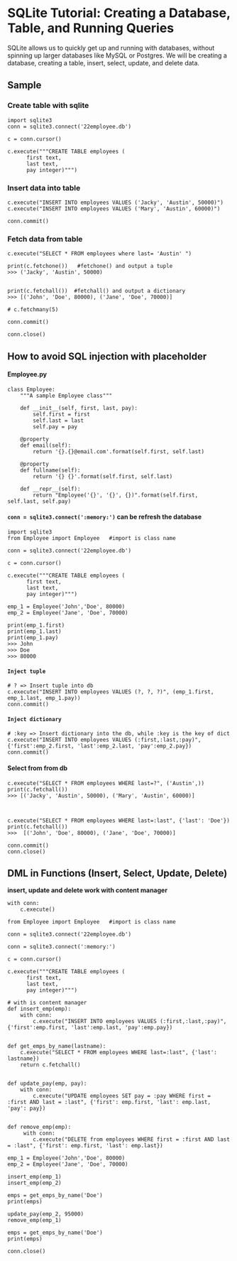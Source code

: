 # SQLite Tutorial: Creating a Database, Table, and Running Queries

SQLite allows us to quickly get up and running with databases, without spinning up larger databases like MySQL or Postgres. We will be creating a database, creating a table, insert, select, update, and delete data. 


## Sample

### Create table with sqlite

```
import sqlite3
conn = sqlite3.connect('22employee.db')

c = conn.cursor()

c.execute("""CREATE TABLE employees (
	  first text,
	  last text,
	  pay integer)""")

```

### Insert data into table

```
c.execute("INSERT INTO employees VALUES ('Jacky', 'Austin', 50000)")
c.execute("INSERT INTO employees VALUES ('Mary', 'Austin', 60000)")

conn.commit() 
```

### Fetch data from table

```
c.execute("SELECT * FROM employees where last= 'Austin' ")

print(c.fetchone())   #fetchone() and output a tuple
>>> ('Jacky', 'Austin', 50000)


print(c.fetchall())  #fetchall() and output a dictionary
>>> [('John', 'Doe', 80000), ('Jane', 'Doe', 70000)]

# c.fetchmany(5)

conn.commit() 

conn.close()
```

## How to avoid SQL injection with placeholder

#### Employee.py

```
class Employee:
    """A sample Employee class"""

    def __init__(self, first, last, pay):
        self.first = first
        self.last = last
        self.pay = pay

    @property
    def email(self):
        return '{}.{}@email.com'.format(self.first, self.last)

    @property
    def fullname(self):
        return '{} {}'.format(self.first, self.last)

    def __repr__(self):
        return "Employee('{}', '{}', {})".format(self.first, self.last, self.pay)
```

#### `conn = sqlite3.connect(':memory:')` can be refresh the database

```
import sqlite3
from Employee import Employee   #import is class name

conn = sqlite3.connect('22employee.db')

c = conn.cursor()

c.execute("""CREATE TABLE employees (
	  first text,
	  last text,
	  pay integer)""")

emp_1 = Employee('John','Doe', 80000)
emp_2 = Employee('Jane', 'Doe', 70000)

print(emp_1.first)
print(emp_1.last)
print(emp_1.pay)
>>> John
>>> Doe
>>> 80000
```

#### `Inject tuple`

```
# ? => Insert tuple into db
c.execute("INSERT INTO employees VALUES (?, ?, ?)", (emp_1.first, emp_1.last, emp_1.pay))
conn.commit() 
```
#### `Inject dictionary`

```
# :key => Insert dictionary into the db, while :key is the key of dict
c.execute("INSERT INTO employees VALUES (:first,:last,:pay)", {'first':emp_2.first, 'last':emp_2.last, 'pay':emp_2.pay})
conn.commit() 
```

#### Select from from db 

```
c.execute("SELECT * FROM employees WHERE last=?", ('Austin',))
print(c.fetchall())
>>> [('Jacky', 'Austin', 50000), ('Mary', 'Austin', 60000)]



c.execute("SELECT * FROM employees WHERE last=:last", {'last': 'Doe'})
print(c.fetchall())
>>>  [('John', 'Doe', 80000), ('Jane', 'Doe', 70000)]

conn.commit() 
conn.close()
```


## DML in Functions (Insert, Select, Update, Delete)

**insert, update and delete work with content manager**

```
with conn:
	c.execute()
```

```
from Employee import Employee   #import is class name

conn = sqlite3.connect('22employee.db')

conn = sqlite3.connect(':memory:')

c = conn.cursor()

c.execute("""CREATE TABLE employees (
	  first text,
	  last text,
	  pay integer)""")

# with is content manager
def insert_emp(emp):
	with conn:
		c.execute("INSERT INTO employees VALUES (:first,:last,:pay)", {'first':emp.first, 'last':emp.last, 'pay':emp.pay})


def get_emps_by_name(lastname):
	c.execute("SELECT * FROM employees WHERE last=:last", {'last': lastname})
	return c.fetchall()


def update_pay(emp, pay):
	with conn:
		c.execute("UPDATE employees SET pay = :pay WHERE first = :first AND last = :last", {'first': emp.first, 'last': emp.last, 'pay': pay})


def remove_emp(emp):
	 with conn:
	 	c.execute("DELETE from employees WHERE first = :first AND last = :last", {'first': emp.first, 'last': emp.last})

emp_1 = Employee('John','Doe', 80000)
emp_2 = Employee('Jane', 'Doe', 70000)

insert_emp(emp_1)
insert_emp(emp_2)

emps = get_emps_by_name('Doe')
print(emps)

update_pay(emp_2, 95000)
remove_emp(emp_1)

emps = get_emps_by_name('Doe')
print(emps)

conn.close()
```